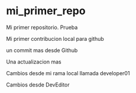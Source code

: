 # mi_primer_repo

Mi primer repositorio. Prueba

Mi primer contribucion local para github

un commit mas desde Github

Una actualizacion mas

Cambios desde mi rama local llamada developer01

Cambios desde DevEditor
